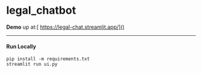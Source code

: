 # legal_chatbot

**Demo** up at:[ https://legal-chat.streamlit.app/]()

---

#### Run Locally

```
pip install -m requirements.txt
streamlit run ui.py
```
